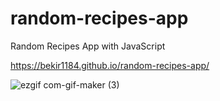 # random-recipes-app
Random Recipes App with JavaScript

https://bekir1184.github.io/random-recipes-app/

![ezgif com-gif-maker (3)](https://user-images.githubusercontent.com/47231687/107164227-2d9f0b80-69bf-11eb-8558-8b91fac1d294.gif)


